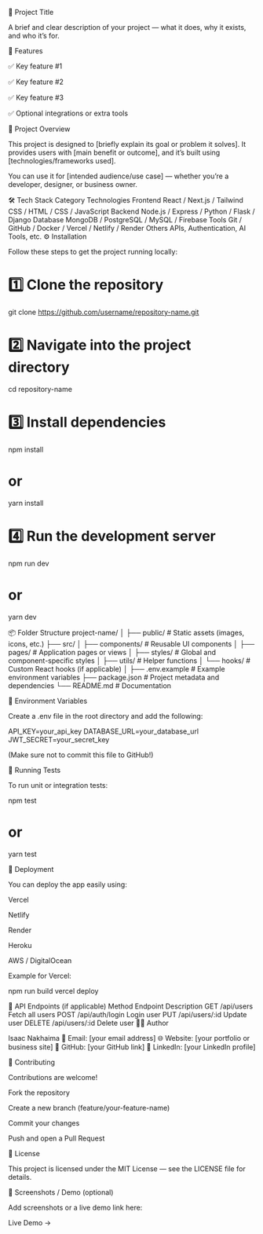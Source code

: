 🧾 Project Title

A brief and clear description of your project — what it does, why it exists, and who it’s for.

🚀 Features

✅ Key feature #1

✅ Key feature #2

✅ Key feature #3

✅ Optional integrations or extra tools

🧠 Project Overview

This project is designed to [briefly explain its goal or problem it solves].
It provides users with [main benefit or outcome], and it’s built using [technologies/frameworks used].

You can use it for [intended audience/use case] — whether you’re a developer, designer, or business owner.

🛠️ Tech Stack
Category	Technologies
Frontend	React / Next.js / Tailwind CSS / HTML / CSS / JavaScript
Backend	Node.js / Express / Python / Flask / Django
Database	MongoDB / PostgreSQL / MySQL / Firebase
Tools	Git / GitHub / Docker / Vercel / Netlify / Render
Others	APIs, Authentication, AI Tools, etc.
⚙️ Installation

Follow these steps to get the project running locally:

# 1️⃣ Clone the repository
git clone https://github.com/username/repository-name.git

# 2️⃣ Navigate into the project directory
cd repository-name

# 3️⃣ Install dependencies
npm install
# or
yarn install

# 4️⃣ Run the development server
npm run dev
# or
yarn dev

📦 Folder Structure
project-name/
│
├── public/             # Static assets (images, icons, etc.)
├── src/
│   ├── components/     # Reusable UI components
│   ├── pages/          # Application pages or views
│   ├── styles/         # Global and component-specific styles
│   ├── utils/          # Helper functions
│   └── hooks/          # Custom React hooks (if applicable)
│
├── .env.example        # Example environment variables
├── package.json        # Project metadata and dependencies
└── README.md           # Documentation

🔑 Environment Variables

Create a .env file in the root directory and add the following:

API_KEY=your_api_key
DATABASE_URL=your_database_url
JWT_SECRET=your_secret_key


(Make sure not to commit this file to GitHub!)

🧪 Running Tests

To run unit or integration tests:

npm test
# or
yarn test

🚢 Deployment

You can deploy the app easily using:

Vercel

Netlify

Render

Heroku

AWS / DigitalOcean

Example for Vercel:

npm run build
vercel deploy

🧩 API Endpoints (if applicable)
Method	Endpoint	Description
GET	/api/users	Fetch all users
POST	/api/auth/login	Login user
PUT	/api/users/:id	Update user
DELETE	/api/users/:id	Delete user
🧍‍♂️ Author

Isaac Nakhaima
📧 Email: [your email address]
🌐 Website: [your portfolio or business site]
🐙 GitHub: [your GitHub link]
💼 LinkedIn: [your LinkedIn profile]

🤝 Contributing

Contributions are welcome!

Fork the repository

Create a new branch (feature/your-feature-name)

Commit your changes

Push and open a Pull Request

🪪 License

This project is licensed under the MIT License — see the LICENSE
 file for details.

📸 Screenshots / Demo (optional)

Add screenshots or a live demo link here:

Live Demo →
